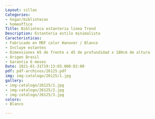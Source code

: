 ```yaml
---
Layout: sillas
Categories:
- hogar/bibliotecas
- homeoffice
Title: Biblioteca estanteria linea Trend
Description: Estanteria estilo minimalista
Caracteristicas:
- Fabricado en MDF color Hanover / Blanco
- Incluye estantes
- Dimensiones 65 de frente x 45 de profundidad x 180cm de altura
- Origen Brasil
- Garantia 6 meses
Date: 2021-01-31T19:13:03.000-02:00
pdf: pdf-archivos/26125.pdf
img: img-catalogo/26125/1.jpg
gallery:
- img-catalogo/26125/1.jpg
- img-catalogo/26125/2.jpg
- img-catalogo/26125/3.jpg
colors:
- Blanco

---
```


